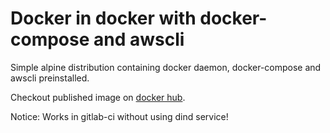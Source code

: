 # Docker in docker with docker-compose and awscli

Simple alpine distribution containing docker daemon, docker-compose and awscli preinstalled.

Checkout published image on [docker hub](https://hub.docker.com/r/nodefactory/dind-compose-aws/).

Notice: Works in gitlab-ci without using dind service!